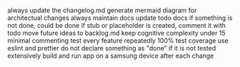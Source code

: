 always update the changelog.md
generate mermaid diagram for architectual changes
always maintain docs
update todo docs if something is not done, could be done
if stub or placeholder is created, comment it with todo
move future ideas to backlog.md
keep cognitive complexity under 15
minimal commenting
test every feature repeatedly
100% test coverage
use eslint and prettier
do not declare something as "done" if it is not tested extensively
build and run app on a samsung device after each change
